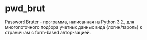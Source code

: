 pwd_brut
========

Password Bruter - программа, написанная на Python 3.2., для многопоточного подбора учетных данных вида {логин/пароль} к страничкам с form-based авторизацией.
